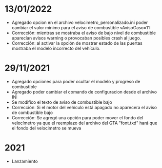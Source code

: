 # 13/01/2022
* Agregado opcion en el archivo velocimetro_personalizado.ini poder cambiar el valor minimo para el aviso de combustible
vAvisoGaso=11
* Corrección: mientras se mostraba el aviso de bajo nivel de combustible aparecían avisos warning o provocaban posibles crash al juego.
* Corrección: al activar la opción de mostrar estado de las puertas mostraba el modelo incorrecto del vehículo.
# 29/11/2021
* Agregado opciones para poder ocultar el modelo y progreso de combustible
* Agregado poder cambiar el comando de configuracion desde el archivo INI
* Se modifico el texto de aviso de combustible bajo
* Corrección: Si el motor del vehículo está apagado no aparecera el aviso de combustible bajo
* Corrección: Se agregó una opción para poder mover el fondo del velocímetro ya que el reemplazo del archivo del GTA "font.txd" hará que el fondo del velocimetro se mueva
# 2021
* Lanzamiento
